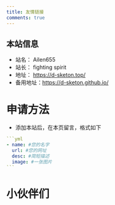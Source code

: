 ```yaml
---
title: 友情链接
comments: true
---
```


## 本站信息
- 站名： Ailen655
- 站长： fighting spirit
- 地址： https://d-sketon.top/
- 备用地址：https://d-sketon.github.io/

# 申请方法
- 添加本站后，在本页留言，格式如下

~~~yml
```yml
- name: #您的名字
  url: #您的网址
  desc: #简短描述
  image: #一张图片
```
~~~

# 小伙伴们

